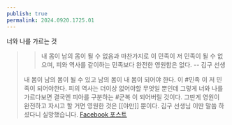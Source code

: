 ```yaml
---
publish: true
permalink: 2024.0920.1725.01
---
```

너와 나를 가르는 것

>> 내 몸이 남의 몸이 될 수 없음과 마찬가지로 이 민족이 저 민족이 될 수 없으며, 피와 역사를 같이하는 민족보다 완전한 영원함은 없다.
>> -- 김구 선생
> 
> 내 몸이 남의 몸이 될 수 있고 남의 몸이 내 몸이 되어야 한다. 이 #민족 이 저 민족이 되어야한다. 피의 역사는 더이상 없어야할 무엇일 뿐인데 그렇게 너와 나를 가르다보면 결국엔 피아를 구분하는 #군복 이 되어버릴 것이다. 그딴게 영원이 완전하고 자시고 할 거면 영원한 것은 [[야만]] 뿐이다. 김구 선생님 이딴 말씀 하셨다니 실망했습니다.
> [Facebook 포스트](https://www.facebook.com/share/p/7DW2M8Ku2w5ujnnZ/)